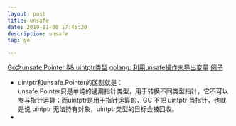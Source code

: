 ```yaml
---
layout: post
title: unsafe
date: 2019-11-08 17:45:20
description: unsafe
tag: go

---
```




[Go之unsafe.Pointer && uintptr类型](https://my.oschina.net/xinxingegeya/blog/729673)
[golang: 利用unsafe操作未导出变量](https://my.oschina.net/goal/blog/193698)
[例子](https://github.com/knowledgebao/gotest)
+ uintptr和unsafe.Pointer的区别就是：  
unsafe.Pointer只是单纯的通用指针类型，用于转换不同类型指针，它不可以参与指针运算；而uintptr是用于指针运算的，GC 不把 uintptr 当指针，也就是说 uintptr 无法持有对象，uintptr类型的目标会被回收。
+ 
